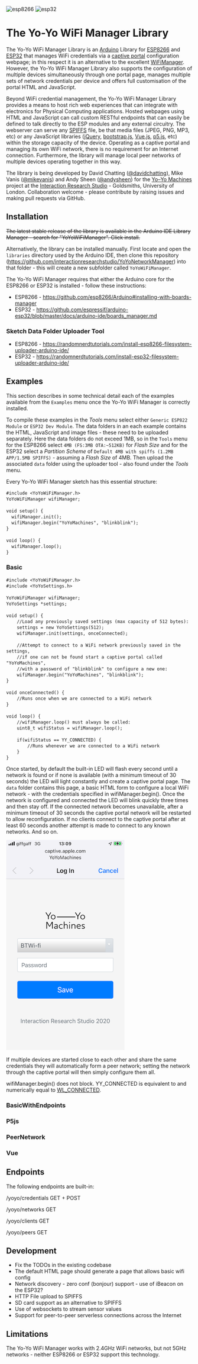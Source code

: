 ![esp8266](https://github.com/interactionresearchstudio/YoYoWiFiManager/workflows/esp8266/badge.svg)
![esp32](https://github.com/interactionresearchstudio/YoYoWiFiManager/workflows/esp32/badge.svg)
# The Yo-Yo WiFi Manager Library
The Yo-Yo WiFi Manager Library is an [Arduino](http://www.arduino.cc/download) Library for [ESP8266](https://en.wikipedia.org/wiki/ESP8266) and [ESP32](https://en.wikipedia.org/wiki/ESP32) that manages WiFi credentials via a [captive portal](https://en.wikipedia.org/wiki/Captive_portal) configuration webpage; in this respect it is an alternative to the excellent [WiFiManager](https://github.com/tzapu/WiFiManager). However, the Yo-Yo WiFi Manager Library also supports the configuration of multiple devices simultaneously through one portal page, manages multiple sets of network credentials per device and offers full customisation of the portal HTML and JavaScript. 

Beyond WiFi credential management, the Yo-Yo WiFi Manager Library provides a means to host rich web experiences that can integrate with electronics for Physical Computing applications. Hosted webpages using HTML and JavaScript can call custom RESTful endpoints that can easily be defined to talk directly to the ESP modules and any external circuitry. The webserver can serve any [SPIFFS](https://docs.espressif.com/projects/esp-idf/en/latest/esp32/api-reference/storage/spiffs.html) file, be that media files (JPEG, PNG, MP3, etc) or any JavaScript libraries ([jQuery](https://jquery.com/), [bootstrap.js](https://getbootstrap.com/), [Vue.js](https://vuejs.org/), [p5.js](https://p5js.org/), etc) within the storage capacity of the device. Operating as a captive portal and managing its own WiFi network, there is no requirement for an Internet connection. Furthermore, the library will manage local peer networks of multiple devices operating together in this way.

The library is being developed by David Chatting ([@davidchatting](https://github.com/davidchatting)), Mike Vanis ([@mikevanis](https://github.com/mikevanis)) and Andy Sheen ([@andysheen](https://github.com/andysheen)) for the [Yo–Yo Machines](https://www.yoyomachines.io/) project at the [Interaction Research Studio](https://github.com/interactionresearchstudio) - Goldsmiths, University of London. Collaboration welcome - please contribute by raising issues and making pull requests via GitHub.

## Installation

~~The latest stable release of the library is available in the Arduino IDE Library Manager - search for "YoYoWiFiManager". Click install.~~

Alternatively, the library can be installed manually. First locate and open the `libraries` directory used by the Arduino IDE, then clone this repository (https://github.com/interactionresearchstudio/YoYoNetworkManager) into that folder - this will create a new subfolder called `YoYoWiFiManager`.

The Yo-Yo WiFi Manager requires that either the Arduino core for the ESP8266 or ESP32 is installed - follow these instructions:

* ESP8266 - https://github.com/esp8266/Arduino#installing-with-boards-manager
* ESP32 - https://github.com/espressif/arduino-esp32/blob/master/docs/arduino-ide/boards_manager.md

### Sketch Data Folder Uploader Tool
* ESP8266 - https://randomnerdtutorials.com/install-esp8266-filesystem-uploader-arduino-ide/
* ESP32 - https://randomnerdtutorials.com/install-esp32-filesystem-uploader-arduino-ide/

## Examples

This section describes in some technical detail each of the examples available from the `Examples` menu once the Yo-Yo WiFi Manager is correctly installed.

To compile these examples in the *Tools* menu select either `Generic ESP822 Module` or `ESP32 Dev Module`. The data folders in an each example contains the HTML, JavaScript and image files - these need to be uploaded separately. Here the data folders do not exceed 1MB, so in the `Tools` menu for the ESP8266 select `4MB (FS:3MB OTA:~512KB)` for *Flash Size* and for the ESP32 select a *Partition Scheme* of `Default 4MB with spiffs (1.2MB APP/1.5MB SPIFFS)` - assuming a *Flash Size* of 4MB. Then upload the associated `data` folder using the uploader tool - also found under the *Tools* menu.

Every Yo-Yo WiFi Manager sketch has this essential structure:

```
#include <YoYoWiFiManager.h>
YoYoWiFiManager wifiManager;

void setup() {
  wifiManager.init();
  wifiManager.begin("YoYoMachines", "blinkblink");
}

void loop() {
  wifiManager.loop();
}
```

### Basic

```
#include <YoYoWiFiManager.h>
#include <YoYoSettings.h>

YoYoWiFiManager wifiManager;
YoYoSettings *settings;

void setup() {
    //Load any previously saved settings (max capacity of 512 bytes):
    settings = new YoYoSettings(512);
    wifiManager.init(settings, onceConnected);

    //Attempt to connect to a WiFi network previously saved in the settings, 
    //if one can not be found start a captive portal called "YoYoMachines", 
    //with a password of "blinkblink" to configure a new one:
    wifiManager.begin("YoYoMachines", "blinkblink");
}

void onceConnected() {
    //Runs once when we are connected to a WiFi network
}

void loop() {
    //wifiManager.loop() must always be called:
    uint8_t wifiStatus = wifiManager.loop();

    if(wifiStatus == YY_CONNECTED) {
        //Runs whenever we are connected to a WiFi network
    }
}
```

Once started, by default the built-in LED will flash every second until a network is found or if none is available (with a minimum timeout of 30 seconds) the LED will light constantly and create a captive portal page. The `data` folder contains this page, a basic HTML form to configure a local WiFi network - with the credentials specified in wifiManager.begin(). Once the network is configured and connected the LED will blink quickly three times and then stay off. If the connected network becomes unavailable, after a minimum timeout of 30 seconds the captive portal network will be restarted to allow reconfiguration. If no clients connect to the captive portal after at least 60 seconds another attempt is made to connect to any known networks. And so on.

![Basic example](./images/basic.png)

If multiple devices are started close to each other and share the same credentials they will automatically form a peer network; setting the network through the captive portal will then simply configure them all.

wifiManager.begin() does not block. YY_CONNECTED is equivalent to and numerically equal to [WL_CONNECTED](https://www.arduino.cc/en/Reference/WiFiStatus).

### BasicWithEndpoints
### P5js
### PeerNetwork
### Vue

## Endpoints
The following endpoints are built-in:

/yoyo/credentials GET + POST

/yoyo/networks GET

/yoyo/clients GET

/yoyo/peers GET

## Development

* Fix the TODOs in the existing codebase
* The default HTML page should generate a page that allows basic wifi config
* Network discovery - zero conf (bonjour) support - use of iBeacon on the ESP32?
* HTTP File upload to SPIFFS
* SD card support as an alternative to SPIFFS
* Use of websockets to stream sensor values
* Support for peer-to-peer serverless connections across the Internet

## Limitations
The Yo-Yo WiFi Manager works with 2.4GHz WiFi networks, but not 5GHz networks - neither ESP8266 or ESP32 support this technology.